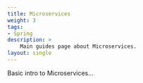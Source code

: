 ```yaml
---
title: Microservices
weight: 3
tags:
- Spring
description: >
    Main guides page about Microservices.
layout: single
---
```


Basic intro to Microservices...